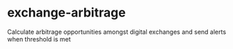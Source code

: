 # exchange-arbitrage
Calculate arbitrage opportunities amongst digital exchanges and send alerts when threshold is met
